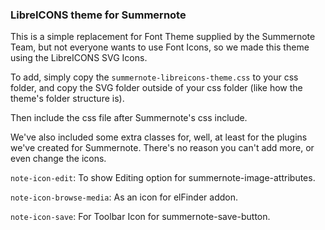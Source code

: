 ### LibreICONS theme for Summernote

This is a simple replacement for Font Theme supplied by the Summernote Team, but not everyone wants to use Font Icons, so we made this theme using the LibreICONS SVG Icons.

To add, simply copy the `summernote-libreicons-theme.css` to your css folder, and copy the SVG folder outside of your css folder (like how the theme's folder structure is).

Then include the css file after Summernote's css include.

We've also included some extra classes for, well, at least for the plugins we've created for Summernote. There's no reason you can't add more, or even change the icons.

`note-icon-edit`: To show Editing option for summernote-image-attributes.

`note-icon-browse-media`: As an icon for elFinder addon.

`note-icon-save`: For Toolbar Icon for summernote-save-button.

